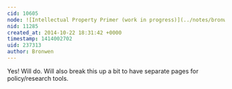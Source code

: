 ```yaml
---
cid: 10605
node: ![Intellectual Property Primer (work in progress)](../notes/bronwen/10-21-2014/intellectual-property-primer-work-in-progress)
nid: 11285
created_at: 2014-10-22 18:31:42 +0000
timestamp: 1414002702
uid: 237313
author: Bronwen
---
```


Yes! Will do. Will also break this up a bit to have separate pages for policy/research tools.